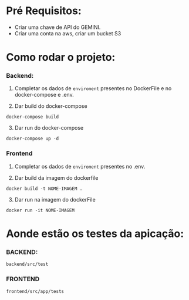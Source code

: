 # Pré Requisitos:
+ Criar uma chave de API do GEMINI.
+ Criar uma conta na aws, criar um bucket S3

# Como rodar o projeto:

### Backend:
1. Completar os dados de `enviroment` presentes no DockerFile e no docker-compose e .env.

2. Dar build do docker-compose
```shell
docker-compose build
```

3. Dar run do docker-compose
```shell
docker-compose up -d
```

### Frontend
1. Completar os dados de `enviroment` presentes no .env.

2. Dar build da imagem do dockerfile
 ```shell
docker build -t NOME-IMAGEM .
```

3. Dar run na imagem do dockerFile
 ```shell
docker run -it NOME-IMAGEM
```

# Aonde estão os testes da apicação:

### BACKEND:

`backend/src/test`

### FRONTEND

`frontend/src/app/tests`